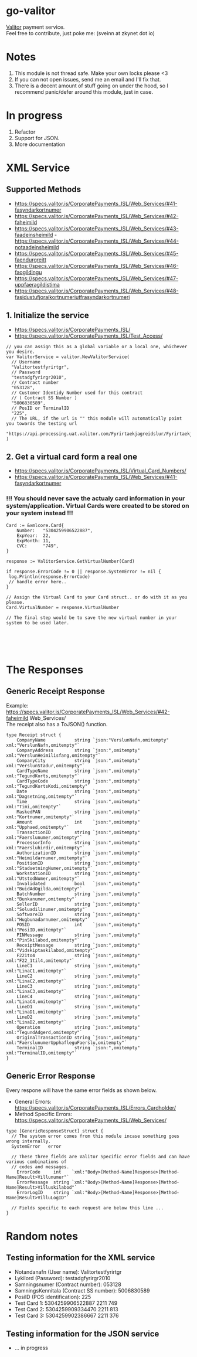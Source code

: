 
# go-valitor
<a href="https://valitor.is">Valitor</a> payment service. <br>
Feel free to contribute, just poke me: (sveinn at zkynet dot io)

# Notes
1. This module is not thread safe. Make your own locks please <3
2. If you can not open issues, send me an email and I'll fix that.
3. There is a decent amount of stuff going on under the hood, so I recommend panic/defer around this module, just in case.




# In progress
1. Refactor
2. Support for JSON.
3. More documentation




# XML Service
## Supported Methods 
 - https://specs.valitor.is/CorporatePayments_ISL/Web_Services/#41-fasyndarkortnumer
 - https://specs.valitor.is/CorporatePayments_ISL/Web_Services/#42-faheimild
 - https://specs.valitor.is/CorporatePayments_ISL/Web_Services/#43-faadeinsheimild
 -https://specs.valitor.is/CorporatePayments_ISL/Web_Services/#44-notaadeinsheimild
 - https://specs.valitor.is/CorporatePayments_ISL/Web_Services/#45-faendurgreitt
 - https://specs.valitor.is/CorporatePayments_ISL/Web_Services/#46-faogildingu
 - https://specs.valitor.is/CorporatePayments_ISL/Web_Services/#47-uppfaeragildistima
 - https://specs.valitor.is/CorporatePayments_ISL/Web_Services/#48-fasidustufjoraikortnumeriutfrasyndarkortnumeri

## 1. Initialize the service
  - https://specs.valitor.is/CorporatePayments_ISL/
  - https://specs.valitor.is/CorporatePayments_ISL/Test_Access/
```golang
// you can assign this as a global variable or a local one, whichever you desire.
var ValitorService = valitor.NewValitorService(
  // Username
  "Valitortestfyrirtgr",
  // Password
  "testadgfyrirgr2010",
  // Contract number
  "053128",
  // Customer Identidy Number used for this contract 
  // ( Contract SS Number )
  "5006830589",
  // PosID or TerminalID
  "225",
  // The URL, if the url is "" this module will automatically point you towards the testing url
	"https://api.processing.uat.valitor.com/Fyrirtaekjagreidslur/Fyrirtaekjagreidslur.asmx",
)

```

## 2. Get a virtual card form a real one
 - https://specs.valitor.is/CorporatePayments_ISL/Virtual_Card_Numbers/
 - https://specs.valitor.is/CorporatePayments_ISL/Web_Services/#41-fasyndarkortnumer
### !!! You should never save the actualy card information in your system/application. Virtual Cards were created to be stored on your system instead !!! 
```golang
Card := &xmlcore.Card{
	Number:   "5304259906522887",
	ExpYear:  22,
	ExpMonth: 11,
	CVC:      "749",
}

response := ValitorService.GetVirtualNumber(Card)

if response.ErrorCode != 0 || response.SystemError != nil {
 log.Println(response.ErrorCode)
 // handle error here..
}

// Assign the Virtual Card to your Card struct.. or do with it as you please. 
Card.VirtualNumber = response.VirtualNumber

// The final step would be to save the new virtual number in your system to be used later.  
```
<br>
<br>
<br>

# The Responses
## Generic Receipt Response
Example: https://specs.valitor.is/CorporatePayments_ISL/Web_Services/#42-faheimild
Web_Services/
<br/>
The receipt also has a ToJSON() function.
```golang
type Receipt struct {
	CompanyName           string `json:"VerslunNafn,omitempty" xml:"VerslunNafn,omitempty"`
	CompanyAddress        string `json:",omitempty" xml:"VerslunHeimilisfang,omitempty"`
	CompanyCity           string `json:",omitempty" xml:"VerslunStadur,omitempty"`
	CardTypeName          string `json:",omitempty" xml:"TegundKorts,omitempty"`
	CardTypeCode          string `json:",omitempty" xml:"TegundKortsKodi,omitempty"`
	Date                  string `json:",omitempty" xml:"Dagsetning,omitempty"`
	Time                  string `json:",omitempty" xml:"Timi,omitempty"`
	MaskedPAN             string `json:",omitempty" xml:"Kortnumer,omitempty"`
	Amount                int    `json:",omitempty" xml:"Upphaed,omitempty"`
	TransactionID         string `json:",omitempty" xml:"Faerslunumer,omitempty"`
	ProcessorInfo         string `json:",omitempty" xml:"Faersluhirdir,omitempty"`
	AuthorizationID       string `json:",omitempty" xml:"Heimildarnumer,omitempty"`
	PositionID            string `json:",omitempty" xml:"StadsetningNumer,omitempty"`
	WorkstationID         string `json:",omitempty" xml:"UtstodNumer,omitempty"`
	Invalidated           bool   `json:",omitempty" xml:"BuidAdOgilda,omitempty"`
	BatchNumber           string `json:",omitempty" xml:"Bunkanumer,omitempty"`
	SellerID              string `json:",omitempty" xml:"Soluadilinumer,omitempty"`
	SoftwareID            string `json:",omitempty" xml:"Hugbunadarnumer,omitempty"`
	POSID                 int    `json:",omitempty" xml:"PosiID,omitempty"`
	PINMessage            string `json:",omitempty" xml:"PinSkilabod,omitempty"`
	ReceiptMessage        string `json:",omitempty" xml:"Vidskiptaskilabod,omitempty"`
	F221to4               string `json:",omitempty" xml:"F22_1til4,omitempty"`
	LineC1                string `json:",omitempty" xml:"LinaC1,omitempty"`
	LineC2                string `json:",omitempty" xml:"LinaC2,omitempty"`
	LineC3                string `json:",omitempty" xml:"LinaC3,omitempty"`
	LineC4                string `json:",omitempty" xml:"LinaC4,omitempty"`
	LineD1                string `json:",omitempty" xml:"LinaD1,omitempty"`
	LineD2                string `json:",omitempty" xml:"LinaD2,omitempty"`
	Operation             string `json:",omitempty" xml:"TegundAdgerd,omitempty"`
	OriginalTransactionID string `json:",omitempty" xml:"FaerslunumerUpphafleguFaerslu,omitempty"`
	TerminalID            string `json:",omitempty" xml:"TerminalID,omitempty"`
}

```

## Generic Error Response
Every respone will have the same error fields as shown below. 
 - General Errors: https://specs.valitor.is/CorporatePayments_ISL/Errors_Cardholder/
 - Method Specific Errors: https://specs.valitor.is/CorporatePayments_ISL/Web_Services/
```golang
type [GenericResponseStruct] struct {
  // The system error comes from this module incase something goes wrong internally. 
  SystemError   error
  
  // These three fields are Valitor Specific error fields and can have various combinations of 
  // codes and messages. 
	ErrorCode     int    `xml:"Body>[Method-Name]Response>[Method-Name]Result>Villunumer"`
	ErrorMessage  string `xml:"Body>[Method-Name]Response>[Method-Name]Result>Villuskilabod"`
	ErrorLogID    string `xml:"Body>[Method-Name]Response>[Method-Name]Result>VilluLogID"`

  // Fields specific to each request are below this line ...
}
```


# Random notes
## Testing information for the XML service
- Notandanafn (User name): Valitortestfyrirtgr 
-  Lykilord (Password): testadgfyrirgr2010 
-  Samningsnumer (Contract number): 053128
-  SamningsKennitala (Contract SS number): 5006830589 
-  PosiID (POS identification): 225 
-  Test Card 1: 5304259906522887 2211 749 
-  Test Card 2: 5304259909334470 2211 813
-  Test Card 3: 5304259902386667 2211 376

## Testing information for the JSON service
 - ... in progress